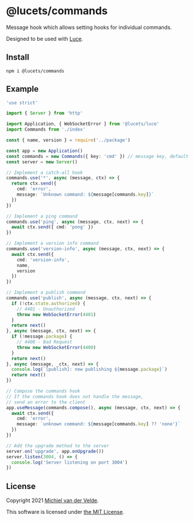 # @lucets/commands

Message hook which allows setting hooks for individual commands.

Designed to be used with [Luce](https://github.com/lucets/luce).

## Install

```
npm i @lucets/commands
```

## Example

```ts
'use strict'

import { Server } from 'http'

import Application, { WebSocketError } from '@lucets/luce'
import Commands from './index'

const { name, version } = require('../package')

const app = new Application()
const commands = new Commands({ key: 'cmd' }) // message key, default 'cmd'
const server = new Server()

// Implement a catch-all hook
commands.use('*', async (message, ctx) => {
  return ctx.send({
    cmd: 'error',
    message: `Unknown command: ${message[commands.key]}`
  })
})

// Implement a ping command
commands.use('ping', async (message, ctx, next) => {
  await ctx.send({ cmd: 'pong' })
})

// Implement a version info command
commands.use('version-info', async (message, ctx, next) => {
  await ctx.send({
    cmd: 'version-info',
    name,
    version
  })
})

// Implement a publish command
commands.use('publish', async (message, ctx, next) => {
  if (!ctx.state.authorized) {
    // 4401 - Unauthorized
    throw new WebSocketError(4401)
  }
  return next()
}, async (message, ctx, next) => {
  if (!message.package) {
    // 4400 - Bad Request
    throw new WebSocketError(4400)
  }
  return next()
}, async (message, _ctx, next) => {
  console.log(`[publish]: now publishing ${message.package}`)
  return next()
})

// Compose the commands hook
// If the commands hook does not handle the message,
// send an error to the client
app.useMessage(commands.compose(), async (message, ctx, next) => {
  await ctx.send({
    cmd: 'error',
    message: `unknown command: ${message[commands.key] ?? 'none'}`
  })
})

// Add the upgrade method to the server
server.on('upgrade', app.onUpgrade())
server.listen(3004, () => {
  console.log('Server listening on port 3004')
})
```

## License

Copyright 2021 [Michiel van der Velde](https://michielvdvelde.nl).

This software is licensed under [the MIT License](LICENSE).
